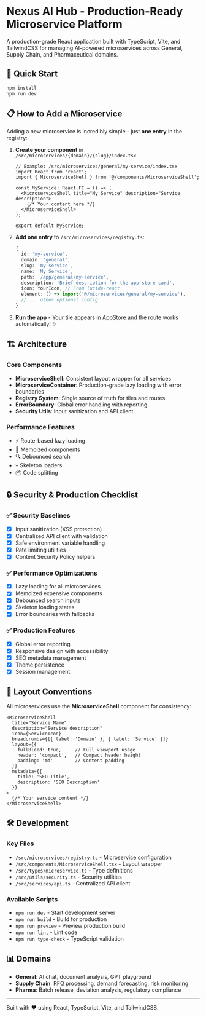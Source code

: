 # Nexus AI Hub - Production-Ready Microservice Platform

A production-grade React application built with TypeScript, Vite, and TailwindCSS for managing AI-powered microservices across General, Supply Chain, and Pharmaceutical domains.

## 🚀 Quick Start

```bash
npm install
npm run dev
```

## 📋 How to Add a Microservice

Adding a new microservice is incredibly simple - just **one entry** in the registry:

1. **Create your component** in `/src/microservices/{domain}/{slug}/index.tsx`
   ```tsx
   // Example: /src/microservices/general/my-service/index.tsx
   import React from 'react';
   import { MicroserviceShell } from '@/components/MicroserviceShell';
   
   const MyService: React.FC = () => (
     <MicroserviceShell title="My Service" description="Service description">
       {/* Your content here */}
     </MicroserviceShell>
   );
   
   export default MyService;
   ```

2. **Add one entry** to `/src/microservices/registry.ts`:
   ```ts
   {
     id: 'my-service',
     domain: 'general',
     slug: 'my-service',
     name: 'My Service',
     path: '/app/general/my-service',
     description: 'Brief description for the app store card',
     icon: YourIcon, // From lucide-react
     element: () => import('@/microservices/general/my-service'),
     // ... other optional config
   }
   ```

3. **Run the app** - Your tile appears in AppStore and the route works automatically! ✨

## 🏗️ Architecture

### Core Components
- **MicroserviceShell**: Consistent layout wrapper for all services
- **MicroserviceContainer**: Production-grade lazy loading with error boundaries
- **Registry System**: Single source of truth for tiles and routes
- **ErrorBoundary**: Global error handling with reporting
- **Security Utils**: Input sanitization and API client

### Performance Features
- ⚡ Route-based lazy loading
- 🎨 Memoized components
- 🔍 Debounced search
- 💀 Skeleton loaders
- 📦 Code splitting

## 🔒 Security & Production Checklist

### ✅ Security Baselines
- [x] Input sanitization (XSS protection)
- [x] Centralized API client with validation
- [x] Safe environment variable handling
- [x] Rate limiting utilities
- [x] Content Security Policy helpers

### ✅ Performance Optimizations
- [x] Lazy loading for all microservices
- [x] Memoized expensive components
- [x] Debounced search inputs
- [x] Skeleton loading states
- [x] Error boundaries with fallbacks

### ✅ Production Features
- [x] Global error reporting
- [x] Responsive design with accessibility
- [x] SEO metadata management
- [x] Theme persistence
- [x] Session management

## 🎨 Layout Conventions

All microservices use the **MicroserviceShell** component for consistency:

```tsx
<MicroserviceShell
  title="Service Name"
  description="Service description"
  icon={ServiceIcon}
  breadcrumbs={[{ label: 'Domain' }, { label: 'Service' }]}
  layout={{
    fullBleed: true,     // Full viewport usage
    header: 'compact',   // Compact header height
    padding: 'md'        // Content padding
  }}
  metadata={{
    title: 'SEO Title',
    description: 'SEO Description'
  }}
>
  {/* Your service content */}
</MicroserviceShell>
```

## 🛠️ Development

### Key Files
- `/src/microservices/registry.ts` - Microservice configuration
- `/src/components/MicroserviceShell.tsx` - Layout wrapper
- `/src/types/microservice.ts` - Type definitions
- `/src/utils/security.ts` - Security utilities
- `/src/services/api.ts` - Centralized API client

### Available Scripts
- `npm run dev` - Start development server
- `npm run build` - Build for production
- `npm run preview` - Preview production build
- `npm run lint` - Lint code
- `npm run type-check` - TypeScript validation

## 📊 Domains

- **General**: AI chat, document analysis, GPT playground
- **Supply Chain**: RFQ processing, demand forecasting, risk monitoring
- **Pharma**: Batch release, deviation analysis, regulatory compliance

---

Built with ❤️ using React, TypeScript, Vite, and TailwindCSS.